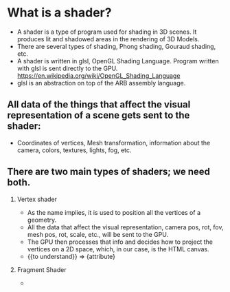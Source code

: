 # What is a shader?

- A shader is a type of program used for shading in 3D scenes. It produces lit and shadowed areas in the rendering of 3D Models.
- There are several types of shading, Phong shading, Gouraud shading, etc.
- A shader is written in glsl, OpenGL Shading Language. Program written with glsl is sent directly to the GPU. https://en.wikipedia.org/wiki/OpenGL_Shading_Language
- glsl is an abstraction on top of the ARB assembly language.

## All data of the things that affect the visual representation of a scene gets sent to the shader:

- Coordinates of vertices, Mesh transformation, information about the camera, colors, textures, lights, fog, etc.

## There are two main types of shaders; we need both.

1. Vertex shader

   - As the name implies, it is used to position all the vertices of a geometry.
   - All the data that affect the visual representation, camera pos, rot, fov, mesh pos, rot, scale, etc., will be sent to the GPU.
   - The GPU then processes that info and decides how to project the vertices on a 2D space, which, in our case, is the HTML canvas.
   - {{to understand}} => {attribute}

2. Fragment Shader

   -
